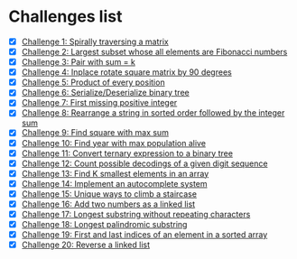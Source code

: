 # Challenges list

- [x] [Challenge 1: Spirally traversing a matrix](challenge-1/README.md)
- [x] [Challenge 2: Largest subset whose all elements are Fibonacci numbers](challenge-2/README.md)
- [x] [Challenge 3: Pair with sum = k](challenge-3/README.md)
- [x] [Challenge 4: Inplace rotate square matrix by 90 degrees](challenge-4/README.md)
- [x] [Challenge 5: Product of every position](challenge-5/README.md)
- [x] [Challenge 6: Serialize/Deserialize binary tree](challenge-6/README.md)
- [x] [Challenge 7: First missing positive integer](challenge-7/README.md)
- [x] [Challenge 8: Rearrange a string in sorted order followed by the integer sum](challenge-8/README.md)
- [x] [Challenge 9: Find square with max sum](challenge-9/README.md)
- [x] [Challenge 10: Find year with max population alive](challenge-10/README.md)
- [x] [Challenge 11: Convert ternary expression to a binary tree](challenge-11/README.md)
- [x] [Challenge 12: Count possible decodings of a given digit sequence](challenge-12/README.md)
- [x] [Challenge 13: Find K smallest elements in an array](challenge-13/README.md)
- [x] [Challenge 14: Implement an autocomplete system](challenge-14/README.md)
- [x] [Challenge 15: Unique ways to climb a staircase](challenge-15/README.md)
- [x] [Challenge 16: Add two numbers as a linked list](challenge-16/README.md)
- [x] [Challenge 17: Longest substring without repeating characters](challenge-17/README.md)
- [x] [Challenge 18: Longest palindromic substring](challenge-18/README.md)
- [x] [Challenge 19: First and last indices of an element in a sorted array](challenge-19/README.md)
- [x] [Challenge 20: Reverse a linked list](challenge-20/README.md)
